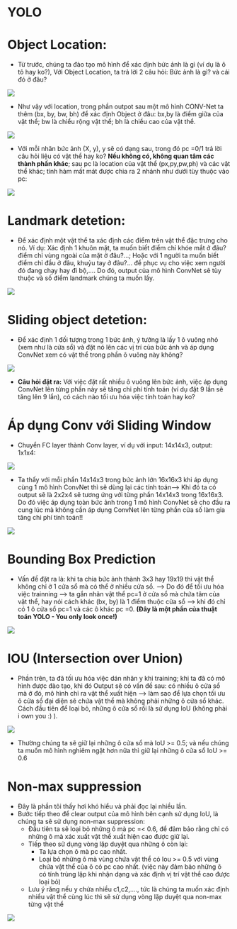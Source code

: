 # YOLO

# Object Location:
- Từ trước, chúng ta đào tạo mô hình để xác định bức ảnh là gì (ví dụ là ô tô hay ko?), Với Object Location, ta trả lời 2 câu hỏi: Bức ảnh là gì? và cái đó ở đâu?
 <img src ='https://i.imgur.com/ykdhUBS.jpg'>

- Như vậy với location, trong phần outpot sau một mô hình CONV-Net ta thêm (bx, by, bw, bh) để xác định Object ở đâu: bx,by là điểm giữa của vật thể; bw là chiểu rộng vật thể; bh là chiều cao của vật thể.
 <img src = 'https://i.imgur.com/A27rrns.jpg'>

- Với mỗi nhãn bức ảnh (X, y), y sẽ có dạng sau, trong đó pc =0/1 trả lời câu hỏi liệu có vật thể hay ko? **Nếu không có, không quan tâm các thành phần khác**; sau pc là location của vật thể (px,py,pw,ph) và các vật thể khác; tính hàm mất mát được chia ra 2 nhánh như dưới tùy thuộc vào pc:
<img src ='https://i.imgur.com/mAbZ3ME.jpg'>

# Landmark detetion:
- Để xác định một vật thể ta xác định các điểm trên vật thể đặc trưng cho nó. Ví dụ: Xác định 1 khuôn mặt, ta muốn biết điểm chỉ khóe mắt ở đâu? điểm chỉ vùng ngoài của mặt ở đâu?...; Hoặc với 1 người ta muốn biết điểm chỉ đầu ở đâu, khuỷu tay ở đâu?... để phục vụ cho việc xem người đó đang chạy hay đi bộ,.... Do đó, output của mô hình ConvNet sẽ tùy thuộc và số điểm landmark chúng ta muốn lấy.
<img src ='https://i.imgur.com/axs7Huq.jpg'>

# Sliding object detetion:
- Để xác định 1 đối tượng trong 1 bức ảnh, ý tưởng là lấy 1 ô vuông nhỏ (xem như là cửa sổ) và đặt nó lên các vị trí của bức ảnh và áp dụng ConvNet xem có vật thể trong phần ô vuông này không?
<img src ='https://i.imgur.com/4iZ5T0W.jpg'>

- **Câu hỏi đặt ra:** Với việc đặt rất nhiều ô vuông lên bức ảnh, việc áp dụng ConvNet lên từng phần này sẽ tăng chi phí tính toán (ví dụ đặt 9 lần sẽ tăng lên 9 lần), có cách nào tối ưu hóa việc tính toán hay ko?

# Áp dụng Conv với Sliding Window
- Chuyển FC layer thành Conv layer, ví dụ với input: 14x14x3, output: 1x1x4:
<img src ='https://i.imgur.com/3uW0oal.jpg'>

- Ta thấy với mỗi phần 14x14x3 trong bức ảnh lớn 16x16x3 khi áp dụng cùng 1 mô hình ConvNet thì sẽ dùng lại các tính toán--> Khi đó ta có output sẽ là 2x2x4 sẽ tương ứng với từng phần 14x14x3 trong 16x16x3. Do đó việc áp dụng toàn bức ảnh trong 1 mô hình ConvNet sẽ cho đầu ra cung lúc mà không cần áp dụng ConvNet lên từng phần cửa số làm gia tăng chi phí tính toán!!
<img src ='https://i.imgur.com/wBpO0gH.jpg'>

# Bounding Box Prediction
- Vấn đề đặt ra là: khi ta chia bức ảnh thành 3x3 hay 19x19 thì vật thể không chỉ ở 1 cửa sổ mà có thể ở nhiều cửa sổ. --> Do đó để tối ưu hóa việc trainning --> ta gắn nhãn vật thể pc=1 ở cửa sổ mà chứa tâm của vật thể, hay nói cách khác (bx, by) là 1 điểm thuộc cửa sổ --> khi đó chỉ có 1 ô cửa sổ pc=1 và các ô khác pc =0. **(Đây là một phần của thuật toán YOLO - You only look once!)**
<img src ='https://i.imgur.com/jqkkhC8.jpg'>

# IOU (Intersection over Union)
- Phần trên, ta đã tối ưu hóa việc dán nhãn y khi training; khi ta đã có mô hình được đào tạo, khi đó Output sẽ có vấn đề sau: có nhiều ô cửa sổ mà ở đó, mô hình chỉ ra vật thể xuất hiện --> làm sao để lựa chọn tối ưu ô cửa sổ đại diện sẽ chứa vật thể mà không phải những ô cửa sổ khác. Cách đầu tiên để loại bỏ, những ô cửa sổ rối là sử dụng IoU (không phải i own you :) ).
<img src = 'https://i.imgur.com/IJiC0qH.jpg'>

- Thường chúng ta sẽ giữ lại những ô cửa sổ mà IoU >= 0.5; và nếu chúng ta muốn mô hình nghiêm ngặt hơn nữa thì giữ lại những ô cửa sổ IoU >= 0.6
# Non-max suppression
- Đây là phần tôi thấy hơi khó hiểu và phải đọc lại nhiều lần.
- Bước tiếp theo để clear output của mô hình bên cạnh sử dụng IoU, là chúng ta sẽ sử dụng non-max suppression:
    - Đầu tiên ta sẽ loại bỏ những ô mà pc =< 0.6, để đảm bảo rằng chỉ có những ô mà xác xuất vật thể xuất hiện cao được giữ lại.
    - Tiếp theo sử dụng vòng lặp duyệt qua những ô còn lại:
        - Ta lựa chọn ô mà pc cao nhất.
        - Loại bỏ những ô mà vùng chứa vật thể có Iou >= 0.5 với vùng chứa vật thể của ô có pc cao nhất. (việc này đảm bảo những ô có tính trùng lặp khi nhận dạng và xác định vị trí vật thể cao được loại bỏ)
    - Lưu ý răng nếu y chứa nhiều c1,c2,...., tức là chúng ta muốn xác định nhiều vật thể cùng lúc thì sẽ sử dụng vòng lặp duyệt qua non-max từng vật thể
<img src = 'https://i.imgur.com/KJhA2xX.jpg'>
